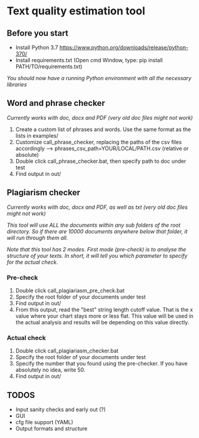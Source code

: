 # Text quality estimation tool

## Before you start
* Install Python 3.7 https://www.python.org/downloads/release/python-370/
* Install requirements.txt (Open cmd Window, type: pip install PATH/TO/requirements.txt)

*You should now have a running Python environment with all the necessary libraries*

## Word and phrase checker
*Currently works with doc, docx and PDF (very old doc files might not work)*
1. Create a custom list of phrases and words. Use the same format as the lists in examples/
2. Customize call_phrase_checker, replacing the paths of the csv files accordingly --> phrases_csv_path=YOUR/LOCAL/PATH.csv (relative or absolute)
3. Double click call_phrase_checker.bat, then specify path to doc under test
4. Find output in out/

## Plagiarism checker
*Currently works with doc, docx and PDF, as well as txt (very old doc files might not work)*

*This tool will use ALL the documents within any sub folders of the root directory. So if there are 10000 documents anywhere below that folder, it will run through them all.*

*Note that this tool has 2 modes. First mode (pre-check) is to analyse the structure of your texts. In short, it will tell you which parameter to specify for the actual check.*

### Pre-check
1. Double click call_plagiariasm_pre_check.bat
2. Specify the root folder of your documents under test
3. Find output in out/
4. From this output, read the "best" string length cutoff value. That is the x value where your chart stays more or less flat. This value will be used in the actual analysis and results will be depending on this value directly.

### Actual check
1. Double click call_plagiariasm_checker.bat
2. Specify the root folder of your documents under test
3. Specify the number that you found using the pre-checker. If you have absolutely no idea, write 50.
4. Find output in out/

## TODOS
* Input sanity checks and early out (?)
* GUI
* cfg file support (YAML)
* Output formats and structure